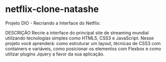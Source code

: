 # netflix-clone-natashe
Projeto DIO - Recriando a Interface do Netflix:

DESCRIÇÃO
Recrie a interface do principal site de streaming mundial utilizando tecnologias simples como HTML5, CSS3 e JavaScript. 
Nesse projeto você aprenderá: como estruturar um layout, técnicas de CSS3 com containers e variáveis, como posicionar os elementos com Flexbox e como utilizar plugins Jquery a favor da sua aplicação.

